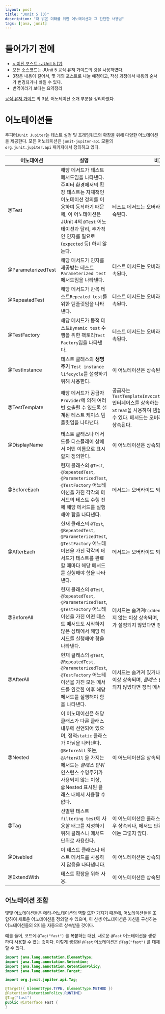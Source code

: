 ```yaml
---
layout: post
title: "JUnit 5 (3)"
description: "더 밝은 미래를 위한 어노테이션과 그 간단한 사용법"
tags: [java, junit]
---
```


# 들어가기 전에

* [< 이전 포스트 : JUnit 5 (2)](https://awayday.github.io/2017-10-29/junit5-02/)
* 모든 소스코드는 JUnit 5 공식 유저 가이드의 것을 사용하였다.
* 3장은 내용이 길어서, 몇 개의 포스트로 나눌 예정이고, 작성 과정에서 내용의 순서가 변경되거나 빠질 수 있다.
* 번역이라기 보다는 요약정리

[공식 유저 가이드](http://junit.org/junit5/docs/current/user-guide/) 의 3장, 어노테이션 소개 부분을 정리하였다.

# 어노테이션들

주피터`JUnit Jupiter`는 테스트 설정 및 프레임워크의 확장을 위해 다양한 어노테이션을 제공한다. 모든 어노테이션은 `junit-jupiter-api` 모듈의 `org.junit.jupiter.api` 패키지에서 정의하고 있다.

| 어노테이션 | 설명 | 비고 | JUnit 4에선 |
| ---------- | ----------- | --- | --- |
| @Test | 해당 메서드가 테스트 메서드임을 나타낸다. 주피터 환경에서의 확장 테스트는 자체적인 어노테이션 정의를 이용하여 동작하기 때문에, 이 어노테이션은 JUnit 4의 `@Test` 어노테이션과 달리, 추가적인 인자를 필요로(`expected` 등) 하지 않는다. | 테스트 메서드는 오버라이드 되지 않는 한, 상속된다. | `@Test` |
| @ParameterizedTest | 해당 매서드가 인자를 제공받는 테스트`Parameterized test` 메서드임을 나타낸다. | 테스트 메서드는 오버라이드 되지 않는 한, 상속된다. |
| @RepeatedTest | 해당 메서드가 반복 테스트`Repeated test`를 위한 템플릿임을 나타낸다. | 테스트 메서드는 오버라이드 되지 않는 한, 상속된다. |
| @TestFactory | 해당 메서드가 동적 테스트`Dynamic test` 수행을 위한 팩토리`Test Factory`임을 나타낸다. | 테스트 메서드는 오버라이드 되지 않는 한, 상속된다. |
| @TestInstance | 테스트 클래스의 __생명주기__ `Test instance lifecycle`를 설정하기 위해 사용한다. | 이 어노테이션은 상속된다. |
| @TestTemplate | 해당 메서드가 공급자`Provider`에 의해 여러 번 호출될 수 있도록 설계된 테스트 케이스 템플릿임을 나타낸다. | 공급자는 `TestTemplateInvocationContextProvider` 인터페이스를 상속하는 클래스로서, 스트림`Stream`을 사용하여 템플릿을 여러 번 호출할 수 있다. 메서드는 오버라이드 되지 않는 한, 상속된다. |
| @DisplayName | 테스트 클래스나 메서드를 디스플레이 상에서 어떤 이름으로 표시할지 정의한다. | 이 어노테이션은 상속되지 않는다. |
| @BeforeEach | 현재 클래스의 `@Test`, `@RepeatedTest`, `@ParameterizedTest`, `@TestFactory` 어노테이션을 가진 각각의 메서드의 테스트 수행 전에 해당 메서드를  실행해야 함을 나타낸다. | 메서드는 오버라이드 되지 않는 한, 상속된다. | `@Before` |
| @AfterEach | 현재 클래스의 `@Test`, `@RepeatedTest`, `@ParameterizedTest`, `@TestFactory` 어노테이션을 가진 각각의 메서드가 테스트를 완료할 때마다 해당 메서드를 실행해야 함을 나타낸다. | 메서드는 오버라이드 되지 않는 한, 상속된다. | `@After` |
| @BeforeAll | 현재 클래스의 `@Test`, `@RepeatedTest`, `@ParameterizedTest`, `@TestFactory` 어노테이션을 가진 어떤 테스트 메서드도 시작하지 않은 상태에서 해당 메서드를 실행해야 함을 나타낸다. | 메서드는 숨겨져`hidden` 있거나 오버라이드 하지 않는 이상 상속되며, _클래스 단위_ 생명주기가 설정되지 않았다면 정적 메서드여야 한다. | `@BeforeClass` |
| @AfterAll | 현재 클래스의 `@Test`, `@RepeatedTest`, `@ParameterizedTest`, `@TestFactory` 어노테이션을 가진 모든 메서드를 완료한 이후 해당 메서드를 실행해야 함을 나타낸다. | 메서드는 숨겨져 있거나 오버라이드 하지 않는 이상 상속되며, _클래스 단위_ 생명주기가 설정되지 않았다면 정적 메서드여야 한다. | `@AfterClass`|
| @Nested | 이 어노테이션은 해당 클래스가 다른 클래스 내부에 선언되어 있으며, 정적`static` 클래스가 아님을 나타낸다. `@BeforeAll` 또는, `@AfterAll` 을 가지는 메서드는 _클래스 단위_ 인스턴스 수명주기가 사용되지 않는 이상, @Nested 표시된 클래스 내에서 사용할 수 없다. | 이 어노테이션은 상속되지 않는다. |
| @Tag | 선별된 테스트`filtering test`에 사용할 태그를 지정하기 위해 클래스나 메서드 단위로 사용한다. | 이 어노테이션은 클래스 단위로 사용하였을 경우 상속되나, 메서드 단위로 사용하였을 경우에는 그렇지 않다. | `TestNG` 혹은 `Categories`의 테스트 그룹 |
| @Disabled | 이 테스트 클래스나 테스트 메서드를 사용하지 않음을 나타냅니다. | 이 어노테이션은 상속되지 않는다. | `@Ignore` |
| @ExtendWith | 테스트 확장을 위해 사용. | 이 어노테이션은 상속된다. |


## 어노테이션 조합

몇몇 어노테이션들은 메타-어노테이션의 역할 또한 가지기 때문에, 어노테이션들을 조합하여 새로운 어노테이션을 정의할 수 있으며, 이 신생 어노테이션은 자신을 구성하는 어노테이션들의 의미을 자동으로 상속받을 것이다.

예를 들어, 코드에 `@Tag("fast")` 를 복붙하는 대신, 새로운 `@Fast` 어노테이션을 생성하여 사용할 수 있는 것이다. 이렇게 생성된 `@Fast` 어노테이션은 `@Tag("fast")` 를 대체할 수 있다.

```java
import java.lang.annotation.ElementType;
import java.lang.annotation.Retention;
import java.lang.annotation.RetentionPolicy;
import java.lang.annotation.Target;

import org.junit.jupiter.api.Tag;

@Target({ ElementType.TYPE, ElementType.METHOD })
@Retention(RetentionPolicy.RUNTIME)
@Tag("fast")
public @interface Fast {
}
```